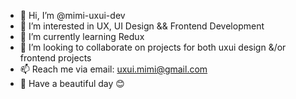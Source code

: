 - 👋 Hi, I’m @mimi-uxui-dev
- 👀 I’m interested in UX, UI Design && Frontend Development 
- 🌱 I’m currently learning Redux
- 💞️ I’m looking to collaborate on projects for both uxui design &/or frontend projects
- 📫 Reach me via email: uxui.mimi@gmail.com 
- 💛 Have a beautiful day 😊

<!---
mimi-uxui-dev/mimi-uxui-dev is a ✨ special ✨ repository because its `README.md` (this file) appears on your GitHub profile.
You can click the Preview link to take a look at your changes.
--->
